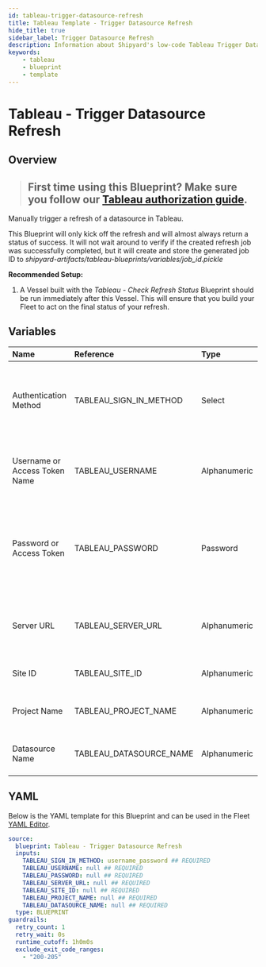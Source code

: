 ```yaml
---
id: tableau-trigger-datasource-refresh
title: Tableau Template - Trigger Datasource Refresh
hide_title: true
sidebar_label: Trigger Datasource Refresh
description: Information about Shipyard's low-code Tableau Trigger Datasource Refresh blueprint. Trigger a manual refresh of a specified datasource in Tableau.
keywords:
    - tableau
    - blueprint
    - template
---
```


# Tableau - Trigger Datasource Refresh

## Overview

> ## **First time using this Blueprint? Make sure you follow our [Tableau authorization guide](https://www.shipyardapp.com/docs/blueprint-library/tableau/tableau-authorization/)**.

Manually trigger a refresh of a datasource in Tableau.

This Blueprint will only kick off the refresh and will almost always return a status of success. It will not wait around to verify if the created refresh job was successfully completed, but it will create and store the generated job ID to _shipyard-artifacts/tableau-blueprints/variables/job_id.pickle_

**Recommended Setup:**

1. A Vessel built with the _Tableau - Check Refresh Status_ Blueprint should be run immediately after this Vessel. This will ensure that you build your Fleet to act on the final status of your refresh.


## Variables

| Name | Reference | Type | Required | Default | Options | Description |
|:---|:---|:---|:---|:---|:---|:---|
| Authentication Method | TABLEAU_SIGN_IN_METHOD | Select | :white_check_mark: | `username_password` | Username & Password: `username_password`<br></br><br></br>Access Token: `access_token` | Determine which authentication method to use when connecting to Tableau. |
| Username or Access Token Name | TABLEAU_USERNAME | Alphanumeric | :white_check_mark: | - | - | Your personal username or the name of the access token that you use to log in with Tableau. |
| Password or Access Token | TABLEAU_PASSWORD | Password | :white_check_mark: | - | - | The password associated with the provided username OR the access token associated with the provided access token name. |
| Server URL | TABLEAU_SERVER_URL | Alphanumeric | :white_check_mark: | - | - | The scheme, subdomain, domain, and top-level domain (TLD) of your Tableau URL. |
| Site ID | TABLEAU_SITE_ID | Alphanumeric | :white_check_mark: | - | - | Typically found in the URL as /site/YOURSITEID/ |
| Project Name | TABLEAU_PROJECT_NAME | Alphanumeric | :white_check_mark: | - | - | The project name that the Datasource belongs to. |
| Datasource Name | TABLEAU_DATASOURCE_NAME | Alphanumeric | :white_check_mark: | - | - | Name of the published datasource you want to refresh. |


## YAML

Below is the YAML template for this Blueprint and can be used in the Fleet [YAML Editor](../../reference/fleets/yaml-editor.md).

```yaml
source:
  blueprint: Tableau - Trigger Datasource Refresh
  inputs:
    TABLEAU_SIGN_IN_METHOD: username_password ## REQUIRED
    TABLEAU_USERNAME: null ## REQUIRED
    TABLEAU_PASSWORD: null ## REQUIRED
    TABLEAU_SERVER_URL: null ## REQUIRED
    TABLEAU_SITE_ID: null ## REQUIRED
    TABLEAU_PROJECT_NAME: null ## REQUIRED
    TABLEAU_DATASOURCE_NAME: null ## REQUIRED
  type: BLUEPRINT
guardrails:
  retry_count: 1
  retry_wait: 0s
  runtime_cutoff: 1h0m0s
  exclude_exit_code_ranges:
    - "200-205"
```

